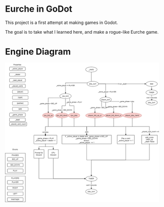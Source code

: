 # Eurche in GoDot

This project is a first attempt at making games in Godot. 

The goal is to take what I learned here, and make a rogue-like Eurche game.

# Engine Diagram
![Diag](./README/EurcheFlow.png)